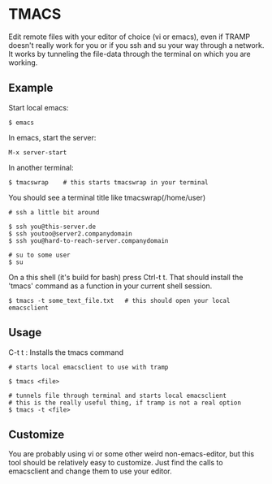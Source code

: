# TMACS #

Edit remote files with your editor of choice (vi or emacs), even if
TRAMP doesn't really work for you or if you ssh and su your way
through a network.
It works by tunneling the file-data through the terminal on which you
are working.

## Example ##

Start local emacs:
    
	$ emacs

In emacs, start the server:
    
	M-x server-start
 
In another terminal:

    $ tmacswrap    # this starts tmacswrap in your terminal

You should see a terminal title like tmacswrap(/home/user)

    # ssh a little bit around

    $ ssh you@this-server.de
    $ ssh youtoo@server2.companydomain
    $ ssh you@hard-to-reach-server.companydomain

    # su to some user
    $ su

On a this shell (it's build for bash) press Ctrl-t t. That should install
the 'tmacs' command as a function in your current shell session.
    
	$ tmacs -t some_text_file.txt   # this should open your local emacsclient
 
## Usage ##

C-t t : Installs the tmacs command  

    # starts local emacsclient to use with tramp

    $ tmacs <file>
     
    # tunnels file through terminal and starts local emacsclient
    # this is the really useful thing, if tramp is not a real option
    $ tmacs -t <file>
 
## Customize ##

You are probably using vi or some other weird non-emacs-editor, but
this tool should be relatively easy to customize. Just find the
calls to emacsclient and change them to use your editor.
